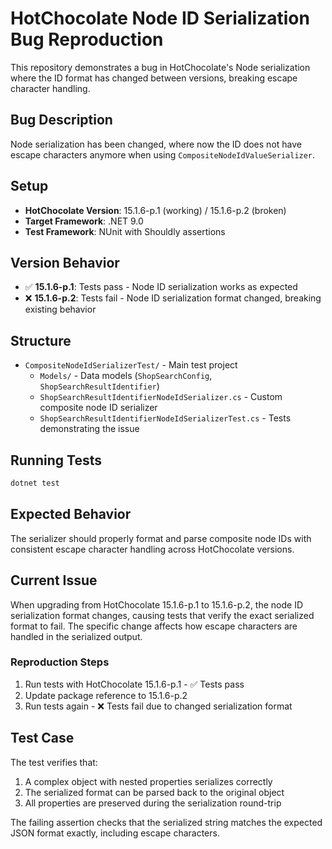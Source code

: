 # HotChocolate Node ID Serialization Bug Reproduction

This repository demonstrates a bug in HotChocolate's Node serialization where the ID format has changed between versions, breaking escape character handling.

## Bug Description

Node serialization has been changed, where now the ID does not have escape characters anymore when using `CompositeNodeIdValueSerializer`.

## Setup

- **HotChocolate Version**: 15.1.6-p.1 (working) / 15.1.6-p.2 (broken)
- **Target Framework**: .NET 9.0
- **Test Framework**: NUnit with Shouldly assertions

## Version Behavior

- ✅ **15.1.6-p.1**: Tests pass - Node ID serialization works as expected
- ❌ **15.1.6-p.2**: Tests fail - Node ID serialization format changed, breaking existing behavior

## Structure

- `CompositeNodeIdSerializerTest/` - Main test project
  - `Models/` - Data models (`ShopSearchConfig`, `ShopSearchResultIdentifier`)
  - `ShopSearchResultIdentifierNodeIdSerializer.cs` - Custom composite node ID serializer
  - `ShopSearchResultIdentifierNodeIdSerializerTest.cs` - Tests demonstrating the issue

## Running Tests

```bash
dotnet test
```

## Expected Behavior

The serializer should properly format and parse composite node IDs with consistent escape character handling across HotChocolate versions.

## Current Issue

When upgrading from HotChocolate 15.1.6-p.1 to 15.1.6-p.2, the node ID serialization format changes, causing tests that verify the exact serialized format to fail. The specific change affects how escape characters are handled in the serialized output.

### Reproduction Steps

1. Run tests with HotChocolate 15.1.6-p.1 - ✅ Tests pass
2. Update package reference to 15.1.6-p.2
3. Run tests again - ❌ Tests fail due to changed serialization format

## Test Case

The test verifies that:

1. A complex object with nested properties serializes correctly
2. The serialized format can be parsed back to the original object
3. All properties are preserved during the serialization round-trip

The failing assertion checks that the serialized string matches the expected JSON format exactly, including escape characters.
